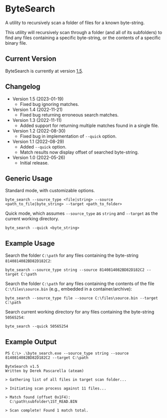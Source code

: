 # ByteSearch
A utility to recursively scan a folder of files for a known byte-string.

This utility will recursively scan through a folder (and all of its subfolders) to find any files containing a specific byte-string, or the contents of a specific binary file.

## Current Version
ByteSearch is currently at version [1.5](https://github.com/DerekPascarella/ByteSearch/raw/main/byte_search.exe).

## Changelog
* Version 1.5 (2023-01-19)
  * Fixed bug ignoring matches.
* Version 1.4 (2022-11-21)
  * Fixed bug returning erroneous search matches.
* Version 1.3 (2022-11-11)
  * Added support for returning multiple matches found in a single file.
* Version 1.2 (2022-08-30)
  * Fixed bug in implementation of `--quick` option.
* Version 1.1 (2022-08-29)
  * Added `--quick` option.
  * Match results now display offset of searched byte-string.
* Version 1.0 (2022-05-26)
  * Initial release.

## Generic Usage
Standard mode, with customizable options.
```
byte_search --source_type <file|string> --source <path_to_file|byte_string> --target <path_to_folder>
```
Quick mode, which assumes `--source_type` as `string` and `--target` as the current working directory.
```
byte_search --quick <byte_string>
```


## Example Usage
Search the folder `C:\path` for any files containing the byte-string `8140814082BD82D182C2`:
```
byte_search --source_type string --source 8140814082BD82D182C2 --target C:\path
```
Search the folder `C:\path` for any files containing the contents of the file `C:\files\source.bin` (e.g., embedded in a container/archive):
```
byte_search --source_type file --source C:\files\source.bin --target C:\path
```
Search current working directory for any files containing the byte-string `50565254`:
```
byte_search --quick 50565254
```

## Example Output
```
PS C:\> .\byte_search.exe --source_type string --source 8140814082BD82D182C2 --target C:\path

ByteSearch v1.5
Written by Derek Pascarella (ateam)

> Gathering list of all files in target scan folder...

> Initiating scan process against 11 files...

> Match found (offset 0x1F4):
  C:\path\subfolder\1ST_READ.BIN

> Scan complete! Found 1 match total.
```
